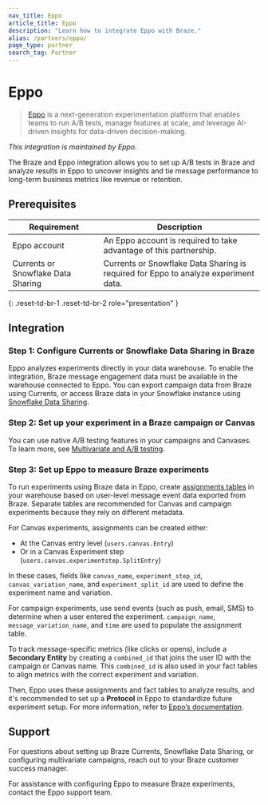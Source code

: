 ```yaml
---
nav_title: Eppo
article_title: Eppo
description: "Learn how to integrate Eppo with Braze."
alias: /partners/eppo/
page_type: partner
search_tag: Partner
---
```


# Eppo

> [Eppo](https://www.geteppo.com/) is a next-generation experimentation platform that enables teams to run A/B tests, manage features at scale, and leverage AI-driven insights for data-driven decision-making.

*This integration is maintained by Eppo.*

The Braze and Eppo integration allows you to set up A/B tests in Braze and analyze results in Eppo to uncover insights and tie message performance to long-term business metrics like revenue or retention.

## Prerequisites

| Requirement                        | Description                                                                         |
|------------------------------------|-------------------------------------------------------------------------------------|
| Eppo account                       | An Eppo account is required to take advantage of this partnership.                   |
| Currents or Snowflake Data Sharing | Currents or Snowflake Data Sharing is required for Eppo to analyze experiment data. |
{: .reset-td-br-1 .reset-td-br-2 role="presentation" }

## Integration

### Step 1: Configure Currents or Snowflake Data Sharing in Braze

Eppo analyzes experiments directly in your data warehouse. To enable the integration, Braze message engagement data must be available in the warehouse connected to Eppo. You can export campaign data from Braze using Currents, or access Braze data in your Snowflake instance using [Snowflake Data Sharing]({{site.baseurl}}/partners/data_and_analytics/data_warehouses/snowflake).

### Step 2: Set up your experiment in a Braze campaign or Canvas

You can use native A/B testing features in your campaigns and Canvases. To learn more, see [Multivariate and A/B testing](https://www.braze.com/docs/user_guide/engagement_tools/testing/multivariant_testing#what-are-multivariate-and-ab-testing).

### Step 3: Set up Eppo to measure Braze experiments

To run experiments using Braze data in Eppo, create [assignments tables](https://docs.geteppo.com/data-management/definitions/assignment-sql/) in your warehouse based on user-level message event data exported from Braze. Separate tables are recommended for Canvas and campaign experiments because they rely on different metadata.

For Canvas experiments, assignments can be created either:

- At the Canvas entry level (`users.canvas.Entry`)
- Or in a Canvas Experiment step (`users.canvas.experimentstep.SplitEntry`)

In these cases, fields like `canvas_name`, `experiment_step_id`, `canvas_variation_name`, and `experiment_split_id` are used to define the experiment name and variation.

For campaign experiments, use send events (such as push, email, SMS) to determine when a user entered the experiment. `campaign_name`, `message_variation_name`, and `time` are used to populate the assignment table.

To track message-specific metrics (like clicks or opens), include a **Secondary Entity** by creating a `combined_id` that joins the user ID with the campaign or Canvas name. This `combined_id` is also used in your fact tables to align metrics with the correct experiment and variation.

Then, Eppo uses these assignments and fact tables to analyze results, and it's recommended to set up a **Protocol** in Eppo to standardize future experiment setup. For more information, refer to [Eppo’s documentation](https://docs.geteppo.com/guides/marketing/integrating-with-braze/).

## Support

For questions about setting up Braze Currents, Snowflake Data Sharing, or configuring multivariate campaigns, reach out to your Braze customer success manager.

For assistance with configuring Eppo to measure Braze experiments, contact the Eppo support team.
